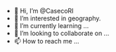 - 👋 Hi, I’m @CasecoRI
- 👀 I’m interested in geography.
- 🌱 I’m currently learning ...
- 💞️ I’m looking to collaborate on ...
- 📫 How to reach me ...

<!---
CasecoRI/CasecoRI is a ✨ special ✨ repository because its `README.md` (this file) appears on your GitHub profile.
You can click the Preview link to take a look at your changes.
--->
